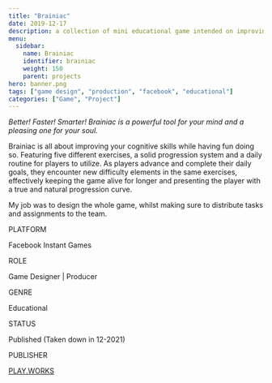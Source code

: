 ```yaml
---
title: "Brainiac"
date: 2019-12-17
description: a collection of mini educational game intended on improving memory, math skill and logic.
menu:
  sidebar:
    name: Brainiac
    identifier: brainiac
    weight: 150
    parent: projects
hero: banner.png
tags: ["game design", "production", "facebook", "educational"]
categories: ["Game", "Project"]
---
```


*Better! Faster! Smarter! Brainiac is a powerful tool for your mind and a pleasing one for your soul.*

Brainiac is all about improving your cognitive skills while having fun doing so. Featuring five different exercises, a solid progression system and a daily routine for players to utilize. As players advance and complete their daily goals, they encounter new difficulty elements in the same exercises, effectively keeping the game alive for longer and presenting the player with a true and natural progression curve.

My job was to design the whole game, whilst making sure to distribute tasks and assignments to the team.



PLATFORM

Facebook Instant Games

ROLE

Game Designer | Producer

GENRE

Educational

STATUS

Published (Taken down in 12-2021)

PUBLISHER

[PLAY.WORKS](https://play.works/)